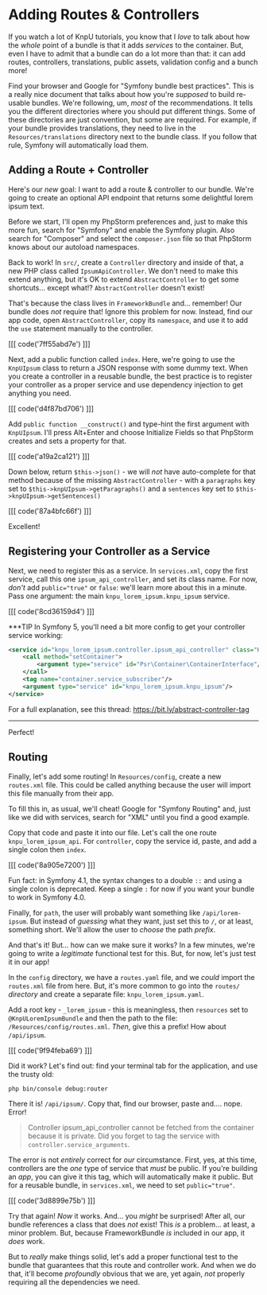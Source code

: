 # Adding Routes & Controllers

If you watch a lot of KnpU tutorials, you know that I *love* to talk about how the
*whole* point of a bundle is that it adds *services* to the container. But, even
I have to admit that a bundle can do a lot more than that: it can add routes,
controllers, translations, public assets, validation config and a bunch more!

Find your browser and Google for "Symfony bundle best practices". This is a really
nice document that talks about how you're *supposed* to build re-usable bundles.
We're following, um, *most* of the recommendations. It tells you the different
directories where you should put different things. Some of these directories are
just convention, but some are required. For example, if your bundle provides
translations, they need to live in the `Resources/translations` directory next
to the bundle class. If you follow that rule, Symfony will automatically load them.

## Adding a Route + Controller

Here's our *new* goal: I want to add a route & controller to our bundle. We're going
to create an optional API endpoint that returns some delightful lorem ipsum text. 

Before we start, I'll open my PhpStorm preferences and, just to make this more fun,
search for "Symfony" and enable the Symfony plugin. Also search for "Composer" and
select the `composer.json` file so that PhpStorm knows about our autoload namespaces.

Back to work! In `src/`, create a `Controller` directory and inside of that, a
new PHP class called `IpsumApiController`. We don't need to make this extend anything,
but it's OK to extend `AbstractController` to get some shortcuts... except what!?
`AbstractController` doesn't exist!

That's because the class lives in `FrameworkBundle` and... remember! Our bundle
does *not* require that! Ignore this problem for now. Instead, find our app code,
open `AbstractController`, copy its `namespace`, and use it to add the `use` statement
manually to the controller.

[[[ code('7ff55abd7e') ]]]

Next, add a public function called `index`. Here, we're going to use the `KnpUIpsum`
class to return a JSON response with some dummy text. When you create a controller
in a reusable bundle, the best practice is to register your controller as a proper
service and use dependency injection to get anything you need.

[[[ code('d4f87bd706') ]]]

Add `public function __construct()` and type-hint the first argument with `KnpUIpsum`.
I'll press Alt+Enter and choose Initialize Fields so that PhpStorm creates and
sets a property for that.

[[[ code('a19a2ca121') ]]]

Down below, return `$this->json()` - we will *not* have auto-complete for that method
because of the missing `AbstractController` - with a `paragraphs` key set to
`$this->knpUIpsum->getParagraphs()` and a `sentences` key set to
`$this->knpUIpsum->getSentences()`

[[[ code('87a4bfc66f') ]]]

Excellent!

## Registering your Controller as a Service

Next, we need to register this as a service. In `services.xml`, copy the first
service, call this one `ipsum_api_controller`, and set its class name. For now,
*don't* add `public="true"` or `false`: we'll learn more about this in a minute.
Pass one argument: the main `knpu_lorem_ipsum.knpu_ipsum` service.

[[[ code('8cd36159d4') ]]]

***TIP
In Symfony 5, you'll need a bit more config to get your controller service working:

```xml
<service id="knpu_lorem_ipsum.controller.ipsum_api_controller" class="KnpU\LoremIpsumBundle\Controller\IpsumApiController" public="true">
    <call method="setContainer">
        <argument type="service" id="Psr\Container\ContainerInterface"/>
    </call>
    <tag name="container.service_subscriber"/>
    <argument type="service" id="knpu_lorem_ipsum.knpu_ipsum"/>
</service>
```

For a full explanation, see this thread: https://bit.ly/abstract-controller-tag
***

Perfect!

## Routing

Finally, let's add some routing! In `Resources/config`, create a new `routes.xml`
file. This could be called anything because the user will import this file manually
from their app.

To fill this in, as usual, we'll cheat! Google for "Symfony Routing" and, just like
we did with services, search for "XML" until you find a good example.

Copy that code and paste it into our file. Let's call the one route
`knpu_lorem_ipsum_api`. For `controller`, copy the service id, paste, and add
a single colon then `index`.

[[[ code('8a905e7200') ]]]

Fun fact: in Symfony 4.1, the syntax changes to a double `::` and using a single
colon is deprecated. Keep a single `:` for now if you want your bundle to work in
Symfony 4.0.

Finally, for `path`, the user will probably want something like `/api/lorem-ipsum`.
But instead of *guessing* what they want, just set this to `/`, or at least, something
short. We'll allow the user to *choose* the path *prefix*.

And that's it! But... how can we make sure it works? In a few minutes, we're going
to write a *legitimate* functional test for this. But, for now, let's just test it
in our app!

In the `config` directory, we have a `routes.yaml` file, and we *could* import
the `routes.xml` file from here. But, it's more common to go into the `routes/`
*directory* and create a separate file: `knpu_lorem_ipsum.yaml`.

Add a root key - `_lorem_ipsum` - this is meaningless, then `resources` set to
`@KnpULoremIpsumBundle` and then the path to the file: `/Resources/config/routes.xml`.
*Then*, give this a prefix! How about `/api/ipsum`.

[[[ code('9f94feba69') ]]]

Did it work? Let's find out: find your terminal tab for the application, and use
the trusty old:

```terminal
php bin/console debug:router
```

There it is! `/api/ipsum/`. Copy that, find our browser, paste and.... nope.
Error!

> Controller ipsum_api_controller cannot be fetched from the container because it
> is private. Did you forget to tag the service with `controller.service_arguments`.

The error is not *entirely* correct for *our* circumstance. First, yes, at this time,
controllers are the *one* type of service that *must* be public. If you're building
an *app*, you can give it this tag, which will automatically make it public. But
for a reusable bundle, in `services.xml`, we need to set `public="true"`.

[[[ code('3d8899e75b') ]]]

Try that again! *Now* it works. And... you *might* be surprised! After all, our
bundle references a class that does *not* exist! This *is* a problem... at least,
a minor problem. But, because FrameworkBundle *is* included in our app, it *does*
work.

But to *really* make things solid, let's add a proper functional test to the bundle
that guarantees that this route and controller work. And when we do that, it'll
become *profoundly* obvious that we are, yet again, *not* properly requiring all
the dependencies we need.
